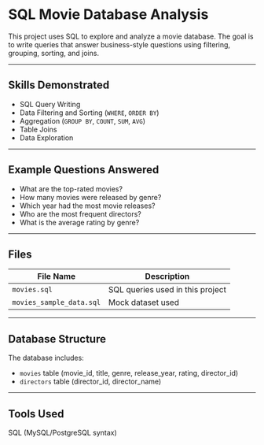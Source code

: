 # SQL Movie Database Analysis

This project uses SQL to explore and analyze a movie database. The goal is to write queries that answer business-style questions using filtering, grouping, sorting, and joins.

---

## Skills Demonstrated
- SQL Query Writing
- Data Filtering and Sorting (`WHERE`, `ORDER BY`)
- Aggregation (`GROUP BY`, `COUNT`, `SUM`, `AVG`)
- Table Joins
- Data Exploration

---

## Example Questions Answered
- What are the top-rated movies?
- How many movies were released by genre?
- Which year had the most movie releases?
- Who are the most frequent directors?
- What is the average rating by genre?

---

## Files
| File Name | Description |
|------------|-------------|
| `movies.sql` | SQL queries used in this project |
| `movies_sample_data.sql` | Mock dataset used |

---

## Database Structure
The database includes:
- `movies` table (movie_id, title, genre, release_year, rating, director_id)
- `directors` table (director_id, director_name)

---

## Tools Used
SQL (MySQL/PostgreSQL syntax)

